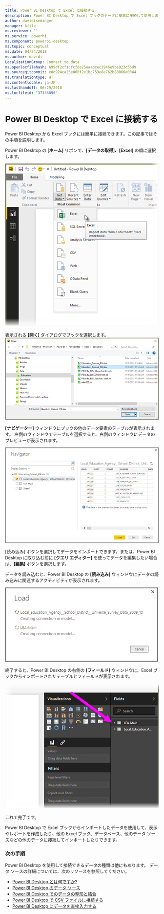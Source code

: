 ```yaml
---
title: Power BI Desktop で Excel に接続する
description: Power BI Desktop で Excel ブックのデータに簡単に接続して使用します
author: davidiseminger
manager: kfile
ms.reviewer: ''
ms.service: powerbi
ms.component: powerbi-desktop
ms.topic: conceptual
ms.date: 04/24/2018
ms.author: davidi
LocalizationGroup: Connect to data
ms.openlocfilehash: 699df2cf1cfcfde25eaadcec2946e9be922c56d9
ms.sourcegitcommit: e8d924ca25e060f2e1bc753e8e762b88066a0344
ms.translationtype: HT
ms.contentlocale: ja-JP
ms.lasthandoff: 06/29/2018
ms.locfileid: "37136090"
---
```

# <a name="connect-to-excel-in-power-bi-desktop"></a>Power BI Desktop で Excel に接続する
Power BI Desktop から Excel ブックには簡単に接続できます。この記事ではその手順を説明します。

Power BI Desktop の **[ホーム]** リボンで、**[データの取得]、[Excel]** の順に選択します。

![](media/desktop-connect-excel/connect_to_excel_1.png)

表示される **[開く]** ダイアログでブックを選択します。
![](media/desktop-connect-excel/connect_to_excel_2.png)

**[ナビゲーター]** ウィンドウにブックの他のデータ要素のテーブルが表示されます。 左側のウィンドウでテーブルを選択すると、右側のウィンドウにデータのプレビューが表示されます。

![](media/desktop-connect-excel/connect_to_excel_3.png)

[読み込み] ボタンを選択してデータをインポートできます。または、Power BI Desktop に取り込む前に **[クエリ エディター]** を使ってデータを編集したい場合は、**[編集]** ボタンを選択します。

データを読み込むと、Power BI Desktop の **[読み込み]** ウィンドウにデータの読み込みに関連するアクティビティが表示されます。  

![](media/desktop-connect-excel/connect_to_excel_4.png)

終了すると、Power BI Desktop の右側の **[フィールド]** ウィンドウに、Excel ブックからインポートされたテーブルとフィールドが表示されます。

![](media/desktop-connect-excel/connect_to_excel_5.png)

これで完了です。

Power BI Desktop で Excel ブックからインポートしたデータを使用して、表示やレポートを作成したり、他の Excel ブック、データベース、他のデータ ソースなどの他のデータに接続してインポートしたりできます。

### <a name="next-steps"></a>次の手順
Power BI Desktop を使用して接続できるデータの種類は他にもあります。 データ ソースの詳細については、次のリソースを参照してください。

* [Power BI Desktop とは何ですか?](desktop-what-is-desktop.md)
* [Power BI Desktop のデータ ソース](desktop-data-sources.md)
* [Power BI Desktop でのデータの整形と結合](desktop-shape-and-combine-data.md)
* [Power BI Desktop で CSV ファイルに接続する](desktop-connect-csv.md)   
* [Power BI Desktop にデータを直接入力する](desktop-enter-data-directly-into-desktop.md)   

